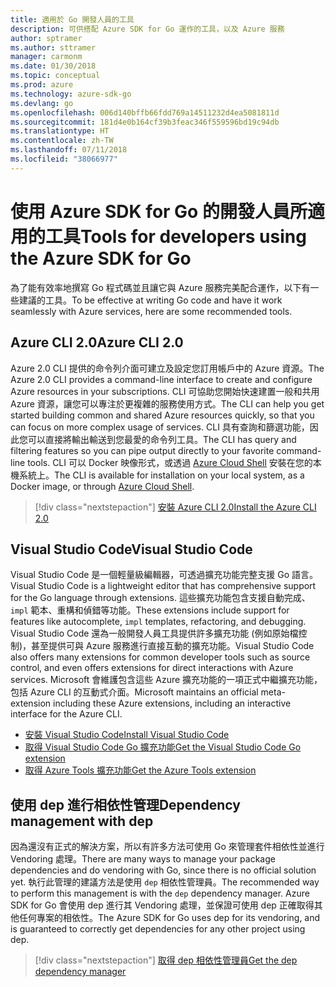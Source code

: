 ```yaml
---
title: 適用於 Go 開發人員的工具
description: 可供搭配 Azure SDK for Go 運作的工具，以及 Azure 服務
author: sptramer
ms.author: sttramer
manager: carmonm
ms.date: 01/30/2018
ms.topic: conceptual
ms.prod: azure
ms.technology: azure-sdk-go
ms.devlang: go
ms.openlocfilehash: 006d140bffb66fdd769a14511232d4ea5081811d
ms.sourcegitcommit: 181d4e0b164cf39b3feac346f559596bd19c94db
ms.translationtype: HT
ms.contentlocale: zh-TW
ms.lasthandoff: 07/11/2018
ms.locfileid: "38066977"
---
```

# <a name="tools-for-developers-using-the-azure-sdk-for-go"></a><span data-ttu-id="805bf-103">使用 Azure SDK for Go 的開發人員所適用的工具</span><span class="sxs-lookup"><span data-stu-id="805bf-103">Tools for developers using the Azure SDK for Go</span></span>

<span data-ttu-id="805bf-104">為了能有效率地撰寫 Go 程式碼並且讓它與 Azure 服務完美配合運作，以下有一些建議的工具。</span><span class="sxs-lookup"><span data-stu-id="805bf-104">To be effective at writing Go code and have it work seamlessly with Azure services, here are some recommended tools.</span></span>

## <a name="azure-cli-20"></a><span data-ttu-id="805bf-105">Azure CLI 2.0</span><span class="sxs-lookup"><span data-stu-id="805bf-105">Azure CLI 2.0</span></span>

<span data-ttu-id="805bf-106">Azure 2.0 CLI 提供的命令列介面可建立及設定您訂用帳戶中的 Azure 資源。</span><span class="sxs-lookup"><span data-stu-id="805bf-106">The Azure 2.0 CLI provides a command-line interface to create and configure Azure resources in your subscriptions.</span></span> <span data-ttu-id="805bf-107">CLI 可協助您開始快速建置一般和共用 Azure 資源，讓您可以專注於更複雜的服務使用方式。</span><span class="sxs-lookup"><span data-stu-id="805bf-107">The CLI can help you get started building common and shared Azure resources quickly, so that you can focus on more complex usage of services.</span></span> <span data-ttu-id="805bf-108">CLI 具有查詢和篩選功能，因此您可以直接將輸出輸送到您最愛的命令列工具。</span><span class="sxs-lookup"><span data-stu-id="805bf-108">The CLI has query and filtering features so you can pipe output directly to your favorite command-line tools.</span></span> <span data-ttu-id="805bf-109">CLI 可以 Docker 映像形式，或透過 [Azure Cloud Shell](https://docs.microsoft.com/azure/cloud-shell/overview) 安裝在您的本機系統上。</span><span class="sxs-lookup"><span data-stu-id="805bf-109">The CLI is available for installation on your local system, as a Docker image, or through [Azure Cloud Shell](https://docs.microsoft.com/azure/cloud-shell/overview).</span></span>

> [!div class="nextstepaction"]
> [<span data-ttu-id="805bf-110">安裝 Azure CLI 2.0</span><span class="sxs-lookup"><span data-stu-id="805bf-110">Install the Azure CLI 2.0</span></span>](/cli/azure/install-azure-cli)

## <a name="visual-studio-code"></a><span data-ttu-id="805bf-111">Visual Studio Code</span><span class="sxs-lookup"><span data-stu-id="805bf-111">Visual Studio Code</span></span>

<span data-ttu-id="805bf-112">Visual Studio Code 是一個輕量級編輯器，可透過擴充功能完整支援 Go 語言。</span><span class="sxs-lookup"><span data-stu-id="805bf-112">Visual Studio Code is a lightweight editor that has comprehensive support for the Go language through extensions.</span></span> <span data-ttu-id="805bf-113">這些擴充功能包含支援自動完成、`impl` 範本、重構和偵錯等功能。</span><span class="sxs-lookup"><span data-stu-id="805bf-113">These extensions include support for features like autocomplete, `impl` templates, refactoring, and debugging.</span></span> <span data-ttu-id="805bf-114">Visual Studio Code 還為一般開發人員工具提供許多擴充功能 (例如原始檔控制)，甚至提供可與 Azure 服務進行直接互動的擴充功能。</span><span class="sxs-lookup"><span data-stu-id="805bf-114">Visual Studio Code also offers many extensions for common developer tools such as source control, and even offers extensions for direct interactions with Azure services.</span></span> <span data-ttu-id="805bf-115">Microsoft 會維護包含這些 Azure 擴充功能的一項正式中繼擴充功能，包括 Azure CLI 的互動式介面。</span><span class="sxs-lookup"><span data-stu-id="805bf-115">Microsoft maintains an official meta-extension including these Azure extensions, including an interactive interface for the Azure CLI.</span></span>

* [<span data-ttu-id="805bf-116">安裝 Visual Studio Code</span><span class="sxs-lookup"><span data-stu-id="805bf-116">Install Visual Studio Code</span></span>](https://code.visualstudio.com/Download)
* [<span data-ttu-id="805bf-117">取得 Visual Studio Code Go 擴充功能</span><span class="sxs-lookup"><span data-stu-id="805bf-117">Get the Visual Studio Code Go extension</span></span>](https://code.visualstudio.com/docs/languages/go)
* [<span data-ttu-id="805bf-118">取得 Azure Tools 擴充功能</span><span class="sxs-lookup"><span data-stu-id="805bf-118">Get the Azure Tools extension</span></span>](https://marketplace.visualstudio.com/items?itemName=ms-vscode.vscode-azureextensionpack)

## <a name="dependency-management-with-dep"></a><span data-ttu-id="805bf-119">使用 dep 進行相依性管理</span><span class="sxs-lookup"><span data-stu-id="805bf-119">Dependency management with dep</span></span>

<span data-ttu-id="805bf-120">因為還沒有正式的解決方案，所以有許多方法可使用 Go 來管理套件相依性並進行 Vendoring 處理。</span><span class="sxs-lookup"><span data-stu-id="805bf-120">There are many ways to manage your package dependencies and do vendoring with Go, since there is no official solution yet.</span></span> <span data-ttu-id="805bf-121">執行此管理的建議方法是使用 `dep` 相依性管理員。</span><span class="sxs-lookup"><span data-stu-id="805bf-121">The recommended way to perform this management is with the `dep` dependency manager.</span></span> <span data-ttu-id="805bf-122">Azure SDK for Go 會使用 dep 進行其 Vendoring 處理，並保證可使用 dep 正確取得其他任何專案的相依性。</span><span class="sxs-lookup"><span data-stu-id="805bf-122">The Azure SDK for Go uses dep for its vendoring, and is guaranteed to correctly get dependencies for any other project using dep.</span></span>

> [!div class="nextstepaction"]
> [<span data-ttu-id="805bf-123">取得 dep 相依性管理員</span><span class="sxs-lookup"><span data-stu-id="805bf-123">Get the dep dependency manager</span></span>](https://github.com/golang/dep)
